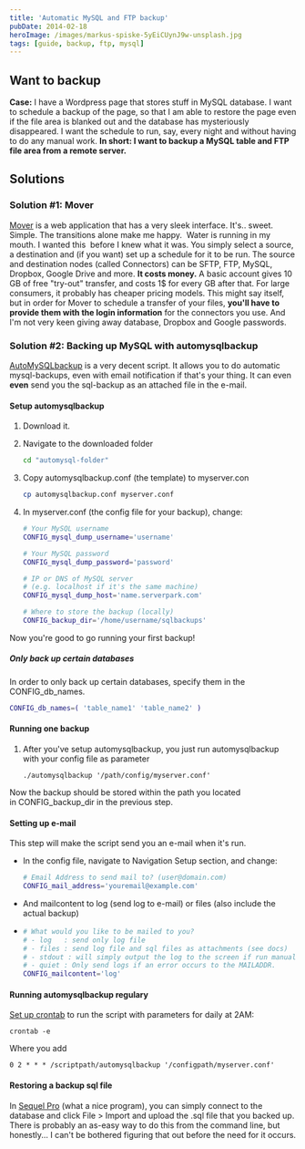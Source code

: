 ```yaml
---
title: 'Automatic MySQL and FTP backup'
pubDate: 2014-02-18
heroImage: /images/markus-spiske-5yEiCUynJ9w-unsplash.jpg
tags: [guide, backup, ftp, mysql]
---
```


## Want to backup

**Case:** I have a Wordpress page that stores stuff in MySQL database. I want to schedule a backup of the page, so that I am able to restore the page even if the file area is blanked out and the database has mysteriously disappeared. I want the schedule to run, say, every night and without having to do any manual work. **In short: I want to backup a MySQL table and FTP file area from a remote server.**

## Solutions

### Solution #1: Mover

[Mover](https://mover.io/ 'Mover') is a web application that has a very sleek interface. It's.. sweet. Simple. The transitions alone make me happy.  Water is running in my mouth. I wanted this  before I knew what it was. You simply select a source, a destination and (if you want) set up a schedule for it to be run. The source and destination nodes (called Connectors) can be SFTP, FTP, MySQL, Dropbox, Google Drive and more. **It costs money.** A basic account gives 10 GB of free "try-out" transfer, and costs 1$ for every GB after that. For large consumers, it probably has cheaper pricing models. This might say itself, but in order for Mover to schedule a transfer of your files, **you'll have to provide them with the login information** for the connectors you use. And I'm not very keen giving away database, Dropbox and Google passwords.

### **Solution #2: Backing up MySQL with automysqlbackup**

[AutoMySQLbackup](http://sourceforge.net/projects/automysqlbackup/) is a very decent script. It allows you to do automatic mysql-backups, even with email notification if that's your thing. It can even **even** send you the sql-backup as an attached file in the e-mail.

#### Setup automysqlbackup

1.  Download it.
2.  Navigate to the downloaded folder

    ```bash
    cd "automysql-folder"
    ```

3.  Copy automysqlbackup.conf (the template) to myserver.con

    ```bash
    cp automysqlbackup.conf myserver.conf
    ```

4.  In myserver.conf (the config file for your backup), change:

    ```bash
    # Your MySQL username
    CONFIG_mysql_dump_username='username'

    # Your MySQL password
    CONFIG_mysql_dump_password='password'

    # IP or DNS of MySQL server
    # (e.g. localhost if it's the same machine)
    CONFIG_mysql_dump_host='name.serverpark.com'

    # Where to store the backup (locally)
    CONFIG_backup_dir='/home/username/sqlbackups'
    ```

Now you're good to go running your first backup!

##### Only back up certain databases

In order to only back up certain databases, specify them in the CONFIG_db_names.

```bash
CONFIG_db_names=( 'table_name1' 'table_name2' )
```

#### Running one backup

1.  After you've setup automysqlbackup, you just run automysqlbackup with your config file as parameter

    ```
    ./automysqlbackup '/path/config/myserver.conf'
    ```

Now the backup should be stored within the path you located in CONFIG_backup_dir in the previous step.

#### Setting up e-mail

This step will make the script send you an e-mail when it's run.

- In the config file, navigate to Navigation Setup section, and change:

  ```bash
  # Email Address to send mail to? (user@domain.com)
  CONFIG_mail_address='youremail@example.com'
  ```

- And mailcontent to log (send log to e-mail) or files (also include the actual backup)
- ```bash
  # What would you like to be mailed to you?
  # - log   : send only log file
  # - files : send log file and sql files as attachments (see docs)
  # - stdout : will simply output the log to the screen if run manually.
  # - quiet : Only send logs if an error occurs to the MAILADDR.
  CONFIG_mailcontent='log'
  ```

#### Running automysqlbackup regulary

[Set up crontab](http://notes.webutvikling.org/cron-tabs/ 'Cron tabs: create and delete') to run the script with parameters for daily at 2AM:

```
crontab -e
```

Where you add

```
0 2 * * * /scriptpath/automysqlbackup '/configpath/myserver.conf'
```

#### Restoring a backup sql file

In [Sequel Pro](http://www.sequelpro.com/) (what a nice program), you can simply connect to the database and click File > Import and upload the .sql file that you backed up. There is probably an as-easy way to do this from the command line, but honestly... I can't be bothered figuring that out before the need for it occurs.
